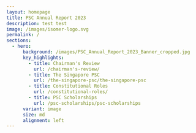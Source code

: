 ```yaml
---
layout: homepage
title: PSC Annual Report 2023
description: test test
image: /images/isomer-logo.svg
permalink: /
sections:
  - hero:
      background: /images/PSC_Annual_Report_2023_Banner_cropped.jpg
      key_highlights:
        - title: Chairman's Review
          url: /chairman's-review/
        - title: The Singapore PSC
          url: /the-singapore-psc/the-singapore-psc
        - title: Constitutional Roles
          url: /constitutional-roles/
        - title: PSC Scholarships
          url: /psc-scholarships/psc-scholarships
      variant: image
      size: md
      alignment: left
---
```

